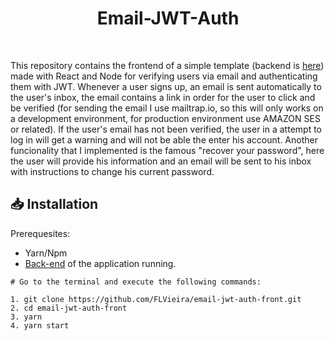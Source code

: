 <h1 align="center">
Email-JWT-Auth
</h1>

<br />

This repository contains the frontend of a simple template (backend is [here](https://github.com/FLVieira/email-jwt-auth-backend))
made with React and Node for verifying users via email and authenticating them with JWT. Whenever a user signs
up, an email is sent automatically to the user's inbox, the email contains a link in order for the user to click and be 
verified (for sending the email I use mailtrap.io, so this will only works on a development environment, for production 
environment use AMAZON SES or related). If the user's email has not been verified, the user in a attempt to log in will get a warning and will 
not be able the enter his account. Another funcionality that I implemented is the famous "recover your password", here the 
user will provide his information and an email will be sent to his inbox with instructions to change his current password.

## 📥  Installation 

Prerequesites:

- Yarn/Npm
- [Back-end](https://github.com/FLVieira/email-jwt-auth-backend-api) of the application running.

```
# Go to the terminal and execute the following commands:

1. git clone https://github.com/FLVieira/email-jwt-auth-front.git
2. cd email-jwt-auth-front
3. yarn 
4. yarn start




